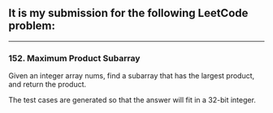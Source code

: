 ## It is my submission for the following LeetCode problem:

---

### 152. Maximum Product Subarray

Given an integer array nums, find a subarray that has the largest product, and return the product.

The test cases are generated so that the answer will fit in a 32-bit integer.
